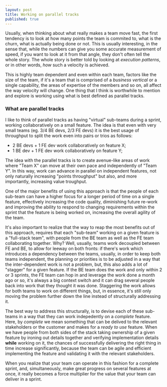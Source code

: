 ```yaml
---
layout: post
title: Working on parallel tracks
published: true
---   
```

Usually, when thinking about what really makes a team move fast, the first tendency is to look at how many points the team is commited to, what is the churn, what is actually being done or not. This is usually interesting, in the sense that, while the numbers can give you some accurate measurement of speed, if you want to look at it from that angle, they don't often tell the whole story. The whole story is better told by looking at _execution patterns_, or in other words, _how_ such a velocity is achieved.

This is highly team dependent and even within each team, factors like the size of the team, if it's a team that is comprised of a _business vertical_ or a single capability, the areas of expertise of the members and so on, all affect the way velocity will change. One thing that I think is worthwhile to mention and explore is working using what is best defined as parallel tracks.

### What are parallel tracks

I like to think of parallel tracks as having "virtual" sub-teams during a sprint, working collaboratively on a small feature. The idea is that even with very small teams (eg. 3/4 BE devs, 2/3 FE devs) it is the best usage of throughput to split the work even into pairs or trios as follows:

- 2 BE devs + 1 FE dev work collaboratively on feature X;
- 1 BE dev + 1 FE dev work collaboratively on feature Y;

The idea with the parallel tracks is to create avenue-like areas of work where "Team X" can move at their own pace and independently of "Team Y". In this way, work can advance in parallel on independent features, not only naturally increasing "points throughput" but also, and more importantly, increasing value troughput. 

One of the major benefits of using this approach is that the people of each sub-team can have a higher focus for a longer period of time on a single feature, effectively increasing the code quality, diminishing future re-work and improving the ability to respond to changing requirements within the sprint that the feature is being worked on, increasing the overall agility of the team.

It's also important to realize that the way to reap the most benefits out of this approach, requires that each "sub-team" working on a given feature is a "full-stack team", with people from the BE team as well as the FE team collaborating together. Why? Well, usually, teams work decoupled between FE and BE, to allow for leeway on both fronts: if there's work which introduces a dependency between the teams, usually, in order to keep both teams independent, the planning or priorities is to be adjusted in a way that the inter-dependent work is not a problem, but, this also adds a lot of "stagger" for a given feature. If the BE team does the work and only within 2 or 3 sprints, the FE team can hop in and leverage the work done a month ago or so, it's always a big context switch and it can drag several people back into work that they thought it was done. Staggering the work allows for both teams to work on different things, but, in essence, it's still only moving the problem further down the line instead of structurally addressing it.

The best way to address this structurally, is to devise each of these sub-teams in a way that they can work indepedently on a _complete_ feature. Here, by _complete_ we mean something that can be delived to the relevant stakeholders or the customer and makes for a _ready to use_ feature. When we have people from both sides of the stack taking ownership of a given feature by ironing out details together and verifying implementation details **while** working on it, the chances of successfully delivering the right thing in time increase significantly, because the team can be agile and efficient implementing the feature and validating it with the relevant stakeholders.

When you realize that your team can operate in this fashion for a complete sprint, and, simultaneously, make great progress on several features at once, it really becomes a force multiplier for the value that your team can deliver in a sprint.
